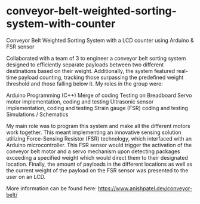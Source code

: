 # conveyor-belt-weighted-sorting-system-with-counter
Conveyor Belt Weighted Sorting System with a LCD counter using Arduino &amp; FSR sensor

Collaborated with a team of 3 to engineer a conveyor belt sorting system designed to efficiently separate payloads between two different destinations based on their weight. Additionally, the system featured real-time payload counting, tracking those surpassing the predefined weight threshold and those falling below it. My roles in the group were:

Arduino Programming (C++)
Merge of coding
Testing on Breadboard
Servo motor implementation, coding and testing
Ultrasonic sensor implementation, coding and testing
Strain gauge (FSR) coding and testing
Simulations / Schematics

My main role was to program this system and make all the different motors work together. This meant implementing an innovative sensing solution utilizing Force-Sensing Resistor (FSR) technology, which interfaced with an Arduino microcontroller. This FSR sensor would trigger the activation of the conveyor belt motor and a servo mechanism upon detecting packages exceeding a specified weight which would direct them to their designated location. Finally, the amount of payloads in the different locations as well as the current weight of the payload on the FSR sensor was presented to the user on an LCD.

More information can be found here: https://www.anishpatel.dev/conveyor-belt/
